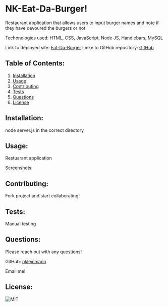 # NK-Eat-Da-Burger!

Restaurant application that allows users to input burger names and note if they have devoured the burgers or not.

Techonologies used: HTML, CSS, JavaScript, Node JS, Handlebars, MySQL

Link to deployed site: [Eat-Da-Burger](#)
Linke to GitHub repository: [GitHub](https://github.com/nkleinmann/NK-Eat-Da-Burger-)
            
## Table of Contents:
1. [Installation](#installation)
1. [Usage](#usage)
1. [Contributing](#contributing)
1. [Tests](#tests)
1. [Questions](#questions)
1. [License](#license)
            
## Installation:
node server.js in the correct directory
            
## Usage:
Restuarant application

Screenshots:
            
## Contributing:
Fork project and start collaborating!
            
## Tests:
Manual testing
    
## Questions:
Please reach out with any questions!

GitHub: 
[nkleinmann](https://github.com/nkleinmann)

Email me!

## License:
  ![MIT](https://img.shields.io/badge/license-MIT-blue)
  